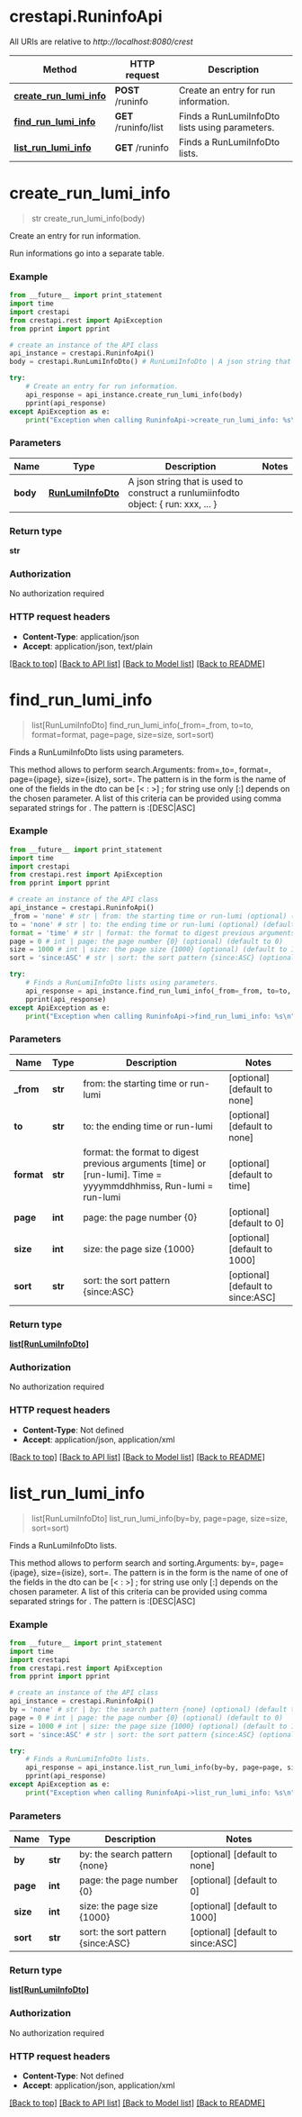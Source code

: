 # crestapi.RuninfoApi

All URIs are relative to *http://localhost:8080/crest*

Method | HTTP request | Description
------------- | ------------- | -------------
[**create_run_lumi_info**](RuninfoApi.md#create_run_lumi_info) | **POST** /runinfo | Create an entry for run information.
[**find_run_lumi_info**](RuninfoApi.md#find_run_lumi_info) | **GET** /runinfo/list | Finds a RunLumiInfoDto lists using parameters.
[**list_run_lumi_info**](RuninfoApi.md#list_run_lumi_info) | **GET** /runinfo | Finds a RunLumiInfoDto lists.


# **create_run_lumi_info**
> str create_run_lumi_info(body)

Create an entry for run information.

Run informations go into a separate table.

### Example 
```python
from __future__ import print_statement
import time
import crestapi
from crestapi.rest import ApiException
from pprint import pprint

# create an instance of the API class
api_instance = crestapi.RuninfoApi()
body = crestapi.RunLumiInfoDto() # RunLumiInfoDto | A json string that is used to construct a runlumiinfodto object: { run: xxx, ... }

try: 
    # Create an entry for run information.
    api_response = api_instance.create_run_lumi_info(body)
    pprint(api_response)
except ApiException as e:
    print("Exception when calling RuninfoApi->create_run_lumi_info: %s\n" % e)
```

### Parameters

Name | Type | Description  | Notes
------------- | ------------- | ------------- | -------------
 **body** | [**RunLumiInfoDto**](RunLumiInfoDto.md)| A json string that is used to construct a runlumiinfodto object: { run: xxx, ... } | 

### Return type

**str**

### Authorization

No authorization required

### HTTP request headers

 - **Content-Type**: application/json
 - **Accept**: application/json, text/plain

[[Back to top]](#) [[Back to API list]](../README.md#documentation-for-api-endpoints) [[Back to Model list]](../README.md#documentation-for-models) [[Back to README]](../README.md)

# **find_run_lumi_info**
> list[RunLumiInfoDto] find_run_lumi_info(_from=_from, to=to, format=format, page=page, size=size, sort=sort)

Finds a RunLumiInfoDto lists using parameters.

This method allows to perform search.Arguments: from=<someformat>,to=<someformat>, format=<describe previous types>, page={ipage}, size={isize}, sort=<sortpattern>. The pattern <pattern> is in the form <param-name><operation><param-value>       <param-name> is the name of one of the fields in the dto       <operation> can be [< : >] ; for string use only [:]        <param-value> depends on the chosen parameter. A list of this criteria can be provided       using comma separated strings for <pattern>.      The pattern <sortpattern> is <field>:[DESC|ASC]

### Example 
```python
from __future__ import print_statement
import time
import crestapi
from crestapi.rest import ApiException
from pprint import pprint

# create an instance of the API class
api_instance = crestapi.RuninfoApi()
_from = 'none' # str | from: the starting time or run-lumi (optional) (default to none)
to = 'none' # str | to: the ending time or run-lumi (optional) (default to none)
format = 'time' # str | format: the format to digest previous arguments [time] or [run-lumi]. Time = yyyymmddhhmiss, Run-lumi = run-lumi (optional) (default to time)
page = 0 # int | page: the page number {0} (optional) (default to 0)
size = 1000 # int | size: the page size {1000} (optional) (default to 1000)
sort = 'since:ASC' # str | sort: the sort pattern {since:ASC} (optional) (default to since:ASC)

try: 
    # Finds a RunLumiInfoDto lists using parameters.
    api_response = api_instance.find_run_lumi_info(_from=_from, to=to, format=format, page=page, size=size, sort=sort)
    pprint(api_response)
except ApiException as e:
    print("Exception when calling RuninfoApi->find_run_lumi_info: %s\n" % e)
```

### Parameters

Name | Type | Description  | Notes
------------- | ------------- | ------------- | -------------
 **_from** | **str**| from: the starting time or run-lumi | [optional] [default to none]
 **to** | **str**| to: the ending time or run-lumi | [optional] [default to none]
 **format** | **str**| format: the format to digest previous arguments [time] or [run-lumi]. Time &#x3D; yyyymmddhhmiss, Run-lumi &#x3D; run-lumi | [optional] [default to time]
 **page** | **int**| page: the page number {0} | [optional] [default to 0]
 **size** | **int**| size: the page size {1000} | [optional] [default to 1000]
 **sort** | **str**| sort: the sort pattern {since:ASC} | [optional] [default to since:ASC]

### Return type

[**list[RunLumiInfoDto]**](RunLumiInfoDto.md)

### Authorization

No authorization required

### HTTP request headers

 - **Content-Type**: Not defined
 - **Accept**: application/json, application/xml

[[Back to top]](#) [[Back to API list]](../README.md#documentation-for-api-endpoints) [[Back to Model list]](../README.md#documentation-for-models) [[Back to README]](../README.md)

# **list_run_lumi_info**
> list[RunLumiInfoDto] list_run_lumi_info(by=by, page=page, size=size, sort=sort)

Finds a RunLumiInfoDto lists.

This method allows to perform search and sorting.Arguments: by=<pattern>, page={ipage}, size={isize}, sort=<sortpattern>. The pattern <pattern> is in the form <param-name><operation><param-value>       <param-name> is the name of one of the fields in the dto       <operation> can be [< : >] ; for string use only [:]        <param-value> depends on the chosen parameter. A list of this criteria can be provided       using comma separated strings for <pattern>.      The pattern <sortpattern> is <field>:[DESC|ASC]

### Example 
```python
from __future__ import print_statement
import time
import crestapi
from crestapi.rest import ApiException
from pprint import pprint

# create an instance of the API class
api_instance = crestapi.RuninfoApi()
by = 'none' # str | by: the search pattern {none} (optional) (default to none)
page = 0 # int | page: the page number {0} (optional) (default to 0)
size = 1000 # int | size: the page size {1000} (optional) (default to 1000)
sort = 'since:ASC' # str | sort: the sort pattern {since:ASC} (optional) (default to since:ASC)

try: 
    # Finds a RunLumiInfoDto lists.
    api_response = api_instance.list_run_lumi_info(by=by, page=page, size=size, sort=sort)
    pprint(api_response)
except ApiException as e:
    print("Exception when calling RuninfoApi->list_run_lumi_info: %s\n" % e)
```

### Parameters

Name | Type | Description  | Notes
------------- | ------------- | ------------- | -------------
 **by** | **str**| by: the search pattern {none} | [optional] [default to none]
 **page** | **int**| page: the page number {0} | [optional] [default to 0]
 **size** | **int**| size: the page size {1000} | [optional] [default to 1000]
 **sort** | **str**| sort: the sort pattern {since:ASC} | [optional] [default to since:ASC]

### Return type

[**list[RunLumiInfoDto]**](RunLumiInfoDto.md)

### Authorization

No authorization required

### HTTP request headers

 - **Content-Type**: Not defined
 - **Accept**: application/json, application/xml

[[Back to top]](#) [[Back to API list]](../README.md#documentation-for-api-endpoints) [[Back to Model list]](../README.md#documentation-for-models) [[Back to README]](../README.md)

